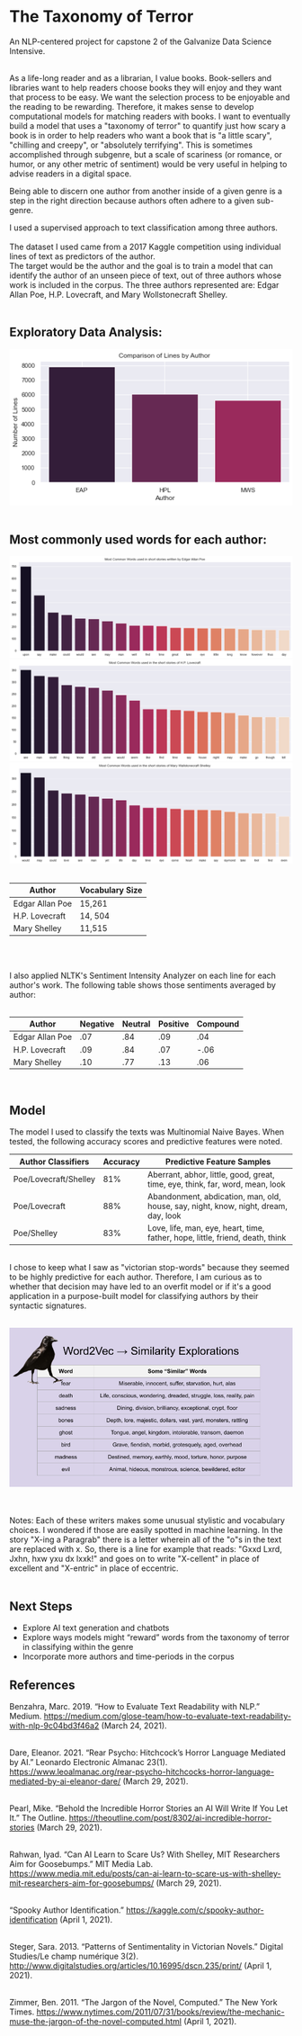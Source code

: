 # The Taxonomy of Terror
An NLP-centered project for capstone 2 of the Galvanize Data Science Intensive.<br><br>

As a life-long reader and as a librarian, I value books. Book-sellers and libraries want to help readers choose books they will enjoy and they want that process to be easy. We want the selection process to be enjoyable and the reading to be rewarding. Therefore, it makes sense to develop computational models for matching readers with books. I want to eventually build a model that uses a "taxonomy of terror" to quantify just how scary a book is in order to help readers who want a book that is "a little scary", "chilling and creepy", or "absolutely terrifying". This is sometimes accomplished through subgenre, but a scale of scariness (or romance, or humor, or any other metric of sentiment) would be very useful in helping to advise readers in a digital space. 

Being able to discern one author from another inside of a given genre is a step in the right direction because authors often adhere to a given sub-genre. 

I used a supervised approach to text classification among three authors.<br><br>
The dataset I used came from a 2017 Kaggle competition using individual lines of text as predictors of the author. <br> The target would be the author and the goal is to train a model that can identify the author of an unseen piece of text, out of three authors whose work is included in the corpus. 
The three authors represented are: Edgar Allan Poe, H.P. Lovecraft, and Mary Wollstonecraft Shelley. 
<br><br>
## Exploratory Data Analysis:<br>
![Line Distribution](/images/lines_by_author.png)
<br><br>

## Most commonly used words for each author:
![Poe Words](/images/poe_words.png)
![Lovecraft Words](/images/lovecraft_words.png)
![Shelley Words](/images/shelley_words.png)
<br><br>

Author | Vocabulary Size
------------ | -------------
Edgar Allan Poe | 15,261
H.P. Lovecraft | 14, 504
Mary Shelley | 11,515

<br><br>

I also applied NLTK's Sentiment Intensity Analyzer on each line for each author's work. The following table shows those sentiments averaged by author: <br><br>

Author | Negative | Neutral | Positive | Compound
------------ | ------------- | ------------- | ------------- | ------------- 
Edgar Allan Poe | .07 | .84 | .09 | .04
H.P. Lovecraft | .09 | .84 | .07 | -.06
Mary Shelley | .10 | .77 | .13 | .06

<br>

## Model

The model I used to classify the texts was Multinomial Naive Bayes. When tested, the following accuracy scores and predictive features were noted. 

Author Classifiers | Accuracy | Predictive Feature Samples
------ | ----------| --------
Poe/Lovecraft/Shelley | 81% | Aberrant, abhor, little, good, great, time, eye, think, far, word, mean, look
Poe/Lovecraft | 88% | Abandonment, abdication, man, old, house, say, night, know, night, dream, day, look
Poe/Shelley | 83% | Love, life, man, eye, heart, time, father, hope, little, friend, death, think

<br>
I chose to keep what I saw as "victorian stop-words" because they seemed to be highly predictive for each author. Therefore, I am curious as to whether that decision may have led to an overfit model or if it's a good application in a purpose-built model for classifying authors by their syntactic signatures. 
<br><br>

![Word2Vec Similarities](/images/wordvecs.png)

<br><br>
Notes: Each of these writers makes some unusual stylistic and vocabulary choices. I wondered if those are easily spotted in machine learning. In the story "X-ing a Paragrab" there is a letter wherein all of the "o"s in the text are replaced with x. So, there is a line for example that reads: "Gxxd Lxrd, Jxhn, hxw yxu dx lxxk!" and goes on to write "X-cellent" in place of excellent and "X-entric" in place of eccentric.  
<br>

## Next Steps
- Explore AI text generation and chatbots
- Explore ways models might “reward” words from the taxonomy of terror in classifying within the genre
- Incorporate more authors and time-periods in the corpus


## References 
Benzahra, Marc. 2019. “How to Evaluate Text Readability with NLP.” Medium. https://medium.com/glose-team/how-to-evaluate-text-readability-with-nlp-9c04bd3f46a2 (March 24, 2021). <br><br>

Dare, Eleanor. 2021. “Rear Psycho: Hitchcock’s Horror Language Mediated by AI.” Leonardo Electronic Almanac 23(1). https://www.leoalmanac.org/rear-psycho-hitchcocks-horror-language-mediated-by-ai-eleanor-dare/ (March 29, 2021).<br><br>


Pearl, Mike. “Behold the Incredible Horror Stories an AI Will Write If You Let It.” The Outline. https://theoutline.com/post/8302/ai-incredible-horror-stories (March 29, 2021). <br><br>

Rahwan, Iyad. “Can AI Learn to Scare Us? With Shelley, MIT Researchers Aim for Goosebumps.” MIT Media Lab. https://www.media.mit.edu/posts/can-ai-learn-to-scare-us-with-shelley-mit-researchers-aim-for-goosebumps/ (March 29, 2021). <br><br>

“Spooky Author Identification.” https://kaggle.com/c/spooky-author-identification (April 1, 2021). <br><br>

Steger, Sara. 2013. “Patterns of Sentimentality in Victorian Novels.” Digital Studies/Le champ numérique 3(2). http://www.digitalstudies.org/articles/10.16995/dscn.235/print/ (April 1, 2021). <br><br>

Zimmer, Ben. 2011. “The Jargon of the Novel, Computed.” The New York Times. https://www.nytimes.com/2011/07/31/books/review/the-mechanic-muse-the-jargon-of-the-novel-computed.html (April 1, 2021).
